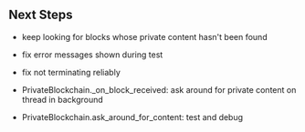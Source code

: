 ## Next Steps
- keep looking for blocks whose private content hasn't been found
- fix error messages shown during test
- fix not terminating reliably

- PrivateBlockchain._on_block_received: ask around for private content on thread in background
- PrivateBlockchain.ask_around_for_content: test and debug